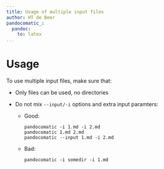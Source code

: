 ```yaml
---
title: Usage of multiple input files
author: HT de Beer
pandocomatic_:
  pandoc:
    to: latex
...
```

# Usage

To use multiple input files, make sure that:

- Only files can be used, no directories
- Do not mix `--input/-i` options and extra input paramters:

  - Good:

    ```
    pandocomatic -i 1.md -i 2.md
    pandocomatic 1.md 2.md
    pandocomatic --input 1.md -i 2.md
    ```

  - Bad:

    ```
    pandocomatic -i somedir -i 1.md
    ```
